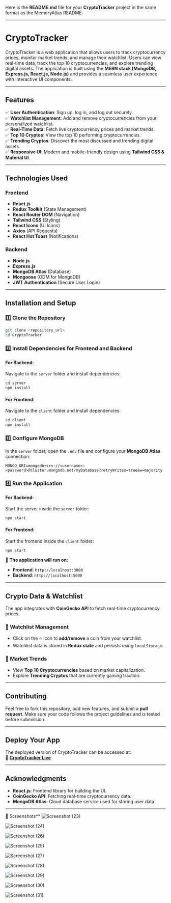 Here is the **README.md** file for your **CryptoTracker** project in the same format as the MemoryAtlas README:  

---

# **CryptoTracker**  
CryptoTracker is a web application that allows users to track cryptocurrency prices, monitor market trends, and manage their watchlist. Users can view real-time data, track the top 10 cryptocurrencies, and explore trending digital assets. The application is built using the **MERN stack (MongoDB, Express.js, React.js, Node.js)** and provides a seamless user experience with interactive UI components.  

---

## **Features**  
✅ **User Authentication**: Sign up, log in, and log out securely.  
✅ **Watchlist Management**: Add and remove cryptocurrencies from your personalized watchlist.  
✅ **Real-Time Data**: Fetch live cryptocurrency prices and market trends.  
✅ **Top 10 Cryptos**: View the top 10 performing cryptocurrencies.  
✅ **Trending Cryptos**: Discover the most discussed and trending digital assets.  
✅ **Responsive UI**: Modern and mobile-friendly design using **Tailwind CSS & Material UI**.  

---

## **Technologies Used**  

### **Frontend**  
- **React.js**  
- **Redux Toolkit** (State Management)  
- **React Router DOM** (Navigation)  
- **Tailwind CSS** (Styling)  
- **React Icons** (UI Icons)  
- **Axios** (API Requests)  
- **React Hot Toast** (Notifications)  

### **Backend**  
- **Node.js**  
- **Express.js**  
- **MongoDB Atlas** (Database)  
- **Mongoose** (ODM for MongoDB)  
- **JWT Authentication** (Secure User Login)  

---

## **Installation and Setup**  

### **1️⃣ Clone the Repository**  
```sh
git clone <repository_url>
cd CryptoTracker
```

### **2️⃣ Install Dependencies for Frontend and Backend**  

#### **For Backend:**  
Navigate to the `server` folder and install dependencies:  
```sh
cd server
npm install
```

#### **For Frontend:**  
Navigate to the `client` folder and install dependencies:  
```sh
cd client
npm install
```

### **3️⃣ Configure MongoDB**  
In the `server` folder, open the `.env` file and configure your **MongoDB Atlas** connection:  
```
MONGO_URI=mongodb+srv://<username>:<password>@cluster.mongodb.net/myDatabase?retryWrites=true&w=majority
```

### **4️⃣ Run the Application**  

#### **For Backend:**  
Start the server inside the `server` folder:  
```sh
npm start
```

#### **For Frontend:**  
Start the frontend inside the `client` folder:  
```sh
npm start
```

🚀 **The application will run on:**  
- **Frontend**: `http://localhost:3000`  
- **Backend**: `http://localhost:5000`  

---

## **Crypto Data & Watchlist**  

The app integrates with **CoinGecko API** to fetch real-time cryptocurrency prices.  
### **🔹 Watchlist Management**  
- Click on the ⭐ icon to **add/remove** a coin from your watchlist.  
- Watchlist data is stored in **Redux state** and persists using `localStorage`.  

### **🔹 Market Trends**  
- View **Top 10 Cryptocurrencies** based on market capitalization.  
- Explore **Trending Cryptos** that are currently gaining traction.  

---

## **Contributing**  
Feel free to fork this repository, add new features, and submit a **pull request**. Make sure your code follows the project guidelines and is tested before submission.  

---

## **Deploy Your App**  
The deployed version of CryptoTracker can be accessed at:  
🔗 **[CryptoTracker Live](https://profound-bombolone-c626b5.netlify.app/)**  

---

## **Acknowledgments**  
- **React.js**: Frontend library for building the UI.  
- **CoinGecko API**: Fetching real-time cryptocurrency data.  
- **MongoDB Atlas**: Cloud database service used for storing user data.  

---
📸 Screenshots** 
![Screenshot (23)](https://github.com/user-attachments/assets/1c39005f-34e6-4e5e-8350-6466008fc5e4)

![Screenshot (24)](https://github.com/user-attachments/assets/939c0dcb-1e75-458e-aa58-a31fcdc5a401)

![Screenshot (26)](https://github.com/user-attachments/assets/8834dd68-3c36-4c06-a4b7-721d2c7b62c1)

![Screenshot (25)](https://github.com/user-attachments/assets/b9067b26-29f9-4c9f-96ef-a78fc5397aff)

![Screenshot (27)](https://github.com/user-attachments/assets/907d1d98-b793-419a-8bb6-f98c6e904ce9)

![Screenshot (28)](https://github.com/user-attachments/assets/eeb1d87b-2c32-4d84-8cb4-a4c021d1ccdd)

![Screenshot (29)](https://github.com/user-attachments/assets/3ec961b9-78ef-4e9a-8590-37bbfe1aa888)

![Screenshot (30)](https://github.com/user-attachments/assets/f300d93a-520f-49e9-962e-add5675c33ff)

![Screenshot (31)](https://github.com/user-attachments/assets/f6d57358-4d43-4ecc-a25f-3300bcf3ef63)







